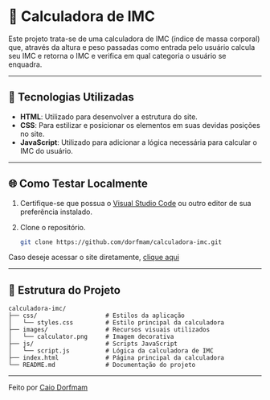 # 🔢 Calculadora de IMC

Este projeto trata-se de uma calculadora de IMC (índice de massa corporal) que, através da altura e peso passadas como entrada pelo usuário
calcula seu IMC e retorna o IMC e verifica em qual categoria o usuário se enquadra.

---

## 📜 Tecnologias Utilizadas

-   **HTML**: Utilizado para desenvolver a estrutura do site.
-   **CSS**: Para estilizar e posicionar os elementos em suas devidas posições no site.
-   **JavaScript**: Utilizado para adicionar a lógica necessária para calcular o IMC do usuário.

---

## 🌐 Como Testar Localmente

1. Certifique-se que possua o [Visual Studio Code](https://code.visualstudio.com/download) ou outro editor de sua preferência instalado.

2. Clone o repositório.

    ```bash
    git clone https://github.com/dorfmam/calculadora-imc.git
    ```

Caso deseje acessar o site diretamente, [clique aqui](https://dorfmam.github.io/calculadora-imc/)

---

## 📂 Estrutura do Projeto

```
calculadora-imc/
├── css/                   # Estilos da aplicação
│   └── styles.css         # Estilo principal da calculadora
├── images/                # Recursos visuais utilizados
│   └── calculator.png     # Imagem decorativa
├── js/                    # Scripts JavaScript
│   └── script.js          # Lógica da calculadora de IMC
├── index.html             # Página principal da calculadora
└── README.md              # Documentação do projeto
```

---

Feito por [Caio Dorfmam](https://github.com/dorfmam/main)
